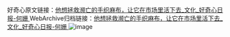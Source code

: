 好奇心原文链接：[他想拯救濒亡的手织麻布，让它在市场里活下去_文化_好奇心日报-何姗 ](https://www.qdaily.com/articles/10854.html)
WebArchive归档链接：[他想拯救濒亡的手织麻布，让它在市场里活下去_文化_好奇心日报-何姗 ](http://web.archive.org/web/20170612015724/http://www.qdaily.com/articles/10854.html)
![image](http://ww3.sinaimg.cn/large/007d5XDply1g3wcaqlnkij30u0535e81)